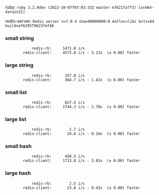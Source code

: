 ruby: `ruby 3.2.0dev (2022-10-07T07:03:33Z master e76217a7f3) [arm64-darwin21]`

redis-server: `Redis server v=7.0.4 sha=00000000:0 malloc=libc bits=64 build=ef6295796237ef48`


### small string

```
            redis-rb:     1471.0 i/s
        redis-client:     4573.8 i/s - 3.11x  (± 0.00) faster

```

### large string

```
            redis-rb:      257.0 i/s
        redis-client:      364.7 i/s - 1.42x  (± 0.00) faster

```

### small list

```
            redis-rb:      627.5 i/s
        redis-client:     1744.3 i/s - 2.78x  (± 0.00) faster

```

### large list

```
            redis-rb:        2.7 i/s
        redis-client:       24.6 i/s - 9.16x  (± 0.00) faster

```

### small hash

```
            redis-rb:      450.3 i/s
        redis-client:     1713.8 i/s - 3.81x  (± 0.00) faster

```

### large hash

```
            redis-rb:        2.5 i/s
        redis-client:       23.8 i/s - 9.42x  (± 0.00) faster

```

